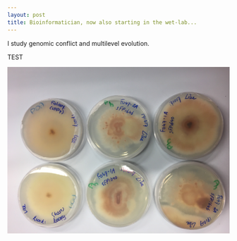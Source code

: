 ```yaml
---
layout: post
title: Bioinformatician, now also starting in the wet-lab...
---
```


I study genomic conflict and multilevel evolution. 

TEST

![alt text][fusarium plates] 

[fusarium plates]: https://github.com/LikeFokkens/LikeFokkens.github.io/blob/master/images/Ancestors_on_plate2.jpg "Ancestors on plates"
